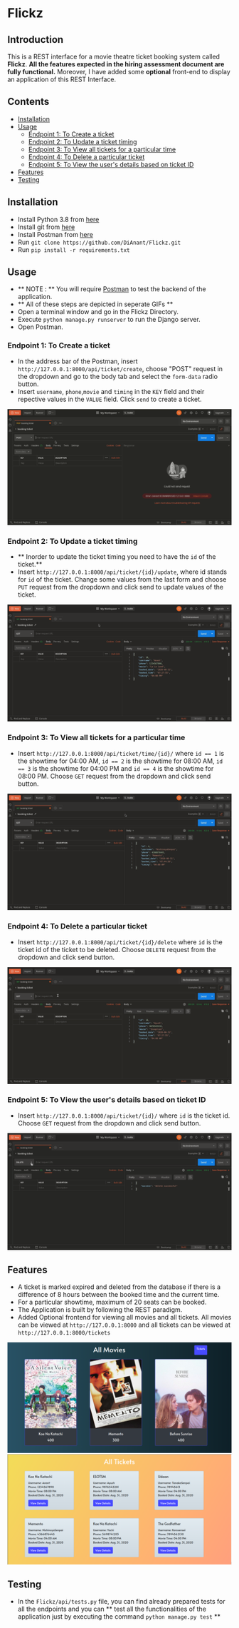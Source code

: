 # Flickz

## Introduction
This is a REST interface for a movie theatre ticket booking system called **Flickz**.
**All the features expected in the hiring assessment document are fully functional.** Moreover, I have added some **optional** front-end to display an application of this REST Interface.

## Contents
- [Installation](https://github.com/DiAnant/Flickz#installation)
- [Usage](https://github.com/DiAnant/Flickz/#usage)
	- [Endpoint 1: To Create a ticket](https://github.com/DiAnant/Flickz/#endpoint-1-to-create-a-ticket)
	- [Endpoint 2: To Update a ticket timing](https://github.com/DiAnant/Flickz/#endpoint-2-to-update-a-ticket-timing)
	- [Endpoint 3: To View all tickets for a particular time](https://github.com/DiAnant/Flickz/#endpoint-3-to-view-all-tickets-for-a-particular-time)
	- [Endpoint 4: To Delete a particular ticket](https://github.com/DiAnant/Flickz/#endpoint-4-to-delete-a-particular-ticket)
	- [Endpoint 5: To View the user's details based on ticket ID](https://github.com/DiAnant/Flickz/#endpoint-5-to-view-the-users-details-based-on-ticket-id)
- [Features](https://github.com/DiAnant/Flickz/#features)
- [Testing](https://github.com/DiAnant/Flickz/#testing)


## Installation
* Install Python 3.8 from [here](https://www.python.org/downloads/release/python-382/)
* Install git from [here](https://git-scm.com/downloads)
* Install Postman from [here](https://www.postman.com/downloads/)
* Run `git clone https://github.com/DiAnant/Flickz.git`
* Run `pip install -r requirements.txt`

## Usage
* ** NOTE : ** You will require [Postman](https://www.postman.com/downloads/) to test the backend of the application.
* ** All of these steps are depicted in seperate GIFs **
* Open a terminal window and go in the Flickz Directory. 
* Execute `python manage.py runserver` to run the Django server.
* Open Postman.

### Endpoint 1: To Create a ticket
* In the address bar of the Postman, insert `http://127.0.0.1:8000/api/ticket/create`, choose "POST" request in the dropdown and go to the body tab and select the `form-data` radio button. 
* Insert `username`, `phone`,`movie` and `timing` in the `KEY` field and their repective values in the `VALUE` field. Click `send` to create a ticket.

![Demo 1](Demo/01.gif)

### Endpoint 2: To Update a ticket timing
* ** Inorder to update the ticket timing you need to have the `id` of the ticket.**
* Insert `http://127.0.0.1:8000/api/ticket/{id}/update`, where id stands for `id` of the ticket. Change some values from the last form and choose `PUT` request from the dropdown and click send to update values of the ticket.

![Demo 2](Demo/02.gif)

### Endpoint 3: To View all tickets for a particular time
* Insert `http://127.0.0.1:8000/api/ticket/time/{id}/` where `id == 1` is the showtime for 04:00 AM, `id == 2` is the showtime for 08:00 AM, `id == 3` is the showtime for 04:00 PM and `id == 4` is the showtime for 08:00 PM. Choose `GET` request from the dropdown and click send button.

![Demo 3](Demo/03.gif)

### Endpoint 4: To Delete a particular ticket
* Insert `http://127.0.0.1:8000/api/ticket/{id}/delete` where `id` is the ticket id of the ticket to be deleted. Choose `DELETE` request from the dropdown and click send button.

![Demo 4](Demo/04.gif)

### Endpoint 5: To View the user's details based on ticket ID
* Insert `http://127.0.0.1:8000/api/ticket/{id}/` where `id` is the ticket id. Choose `GET` request from the dropdown and click send button.

![Demo 5](Demo/05.gif)

## Features
* A ticket is marked expired and deleted from the database if there is a difference of 8 hours between the booked time and the current time.
* For a particular showtime, maximum of 20 seats can be booked.
* The Application is built by following the REST paradigm.
* Added Optional frontend for viewing all movies and all tickets. All movies can be viewed at `http://127.0.0.1:8000` and all tickets can be viewed at `http://127.0.0.1:8000/tickets`

![All Movies](Demo/Frontend1.png)
![All Tickets](Demo/Frontend2.png)


## Testing
* In the `Flickz/api/tests.py` file, you can find already prepared tests for all the endpoints and you can ** test all the functionalities of the application just by executing the command `python manage.py test` **